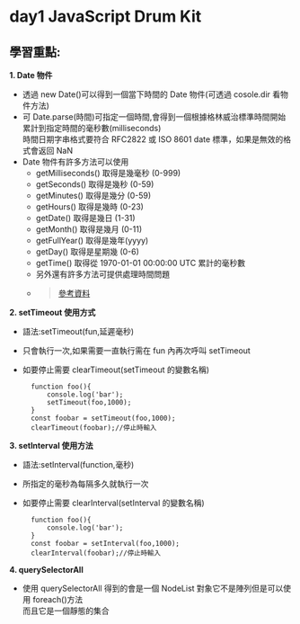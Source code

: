 # day1 JavaScript Drum Kit

## 學習重點:

**1. Date 物件**

- 透過 new Date()可以得到一個當下時間的 Date 物件(可透過 cosole.dir 看物件方法)
- 可 Date.parse(時間)可指定一個時間,會得到一個根據格林威治標準時間開始累計到指定時間的毫秒數(milliseconds)  
  時間日期字串格式要符合 RFC2822 或 ISO 8601 date 標準，如果是無效的格式會返回 NaN
- Date 物件有許多方法可以使用
  - getMilliseconds() 取得是幾毫秒 (0-999)
  - getSeconds() 取得是幾秒 (0-59)
  - getMinutes() 取得是幾分 (0-59)
  - getHours() 取得是幾時 (0-23)
  - getDate() 取得是幾日 (1-31)
  - getMonth() 取得是幾月 (0-11)
  - getFullYear() 取得是幾年(yyyy)
  - getDay() 取得是星期幾 (0-6)
  - getTime() 取得從 1970-01-01 00:00:00 UTC 累計的毫秒數
  - 另外還有許多方法可提供處理時間問題
  - > [參考資料](https://www.fooish.com/)

**2. setTimeout 使用方式**

- 語法:setTimeout(fun,延遲毫秒)
- 只會執行一次,如果需要一直執行需在 fun 內再次呼叫 setTimeout
- 如要停止需要 clearTimeout(setTimeout 的變數名稱)

        function foo(){
            console.log('bar');
            setTimeout(foo,1000);
        }
        const foobar = setTimeout(foo,1000);
        clearTimeout(foobar);//停止時輸入

**3. setInterval 使用方法**

- 語法:setInterval(function,毫秒)
- 所指定的毫秒為每隔多久就執行一次
- 如要停止需要 clearInterval(setInterval 的變數名稱)

        function foo(){
            console.log('bar');
        }
        const foobar = setInterval(foo,1000);
        clearInterval(foobar);//停止時輸入

**4. querySelectorAll**

- 使用 querySelectorAll 得到的會是一個 NodeList 對象它不是陣列但是可以使用 foreach()方法  
  而且它是一個靜態的集合
